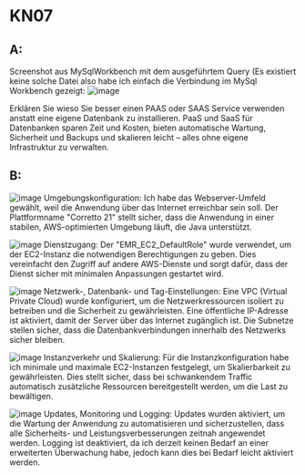 # KN07

## A:
Screenshot aus MySqlWorkbench mit dem ausgeführtem Query (Es existiert keine solche Datei also habe ich einfach die Verbindung im MySql Workbench gezeigt:
![image](https://github.com/user-attachments/assets/f01f4ce0-485e-4a24-bfac-61f85651940d)

Erklären Sie wieso Sie besser einen PAAS oder SAAS Service verwenden anstatt eine eigene Datenbank zu installieren.
PaaS und SaaS für Datenbanken sparen Zeit und Kosten, bieten automatische Wartung, Sicherheit und Backups und skalieren leicht – alles ohne eigene Infrastruktur zu verwalten.

## B:
![image](https://github.com/user-attachments/assets/b609760c-cc36-40c3-88f1-2c8ab5041e5a)
Umgebungskonfiguration:
Ich habe das Webserver-Umfeld gewählt, weil die Anwendung über das Internet erreichbar sein soll. Der Plattformname "Corretto 21" stellt sicher, dass die Anwendung in einer stabilen, AWS-optimierten Umgebung läuft, die Java unterstützt.

![image](https://github.com/user-attachments/assets/28c259f9-c0ba-4daf-81b1-4c5a1924a701)
Dienstzugang:
Der "EMR_EC2_DefaultRole" wurde verwendet, um der EC2-Instanz die notwendigen Berechtigungen zu geben. Dies vereinfacht den Zugriff auf andere AWS-Dienste und sorgt dafür, dass der Dienst sicher mit minimalen Anpassungen gestartet wird.

![image](https://github.com/user-attachments/assets/ab2fa3c1-ff1f-406d-b724-4417e8164bff)
Netzwerk-, Datenbank- und Tag-Einstellungen:
Eine VPC (Virtual Private Cloud) wurde konfiguriert, um die Netzwerkressourcen isoliert zu betreiben und die Sicherheit zu gewährleisten. Eine öffentliche IP-Adresse ist aktiviert, damit der Server über das Internet zugänglich ist. Die Subnetze stellen sicher, dass die Datenbankverbindungen innerhalb des Netzwerks sicher bleiben.

![image](https://github.com/user-attachments/assets/5bf98a85-6476-4c8c-be2f-f911c60a260f)
Instanzverkehr und Skalierung:
Für die Instanzkonfiguration habe ich minimale und maximale EC2-Instanzen festgelegt, um Skalierbarkeit zu gewährleisten. Dies stellt sicher, dass bei schwankendem Traffic automatisch zusätzliche Ressourcen bereitgestellt werden, um die Last zu bewältigen.

![image](https://github.com/user-attachments/assets/416ffac6-04b0-44bb-92ff-6126e19f9f52)
Updates, Monitoring und Logging:
Updates wurden aktiviert, um die Wartung der Anwendung zu automatisieren und sicherzustellen, dass alle Sicherheits- und Leistungsverbesserungen zeitnah angewendet werden. Logging ist deaktiviert, da ich derzeit keinen Bedarf an einer erweiterten Überwachung habe, jedoch kann dies bei Bedarf leicht aktiviert werden.
